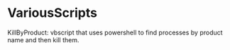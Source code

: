# VariousScripts

KillByProduct: vbscript that uses powershell to find processes by product name and then kill them.
